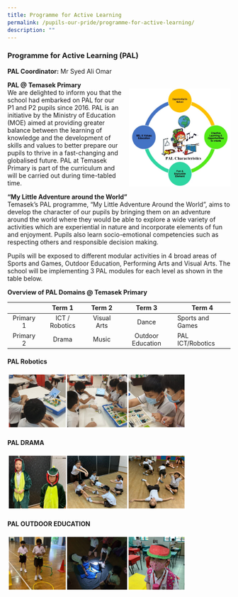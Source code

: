 ```yaml
---
title: Programme for Active Learning
permalink: /pupils-our-pride/programme-for-active-learning/
description: ""
---
```

### Programme for Active Learning (PAL)

**PAL Coordinator:** Mr Syed Ali Omar

**PAL @ Temasek Primary** <br> <img src="/images/pal1.png" style="width:230px;height:220px;margin-left:15px;" align = "right"> We are delighted to inform you that the school had embarked on PAL for our P1 and P2 pupils since 2016. PAL is an initiative by the Ministry of Education (MOE) aimed at providing greater balance between the learning of knowledge and the development of skills and values to better prepare our pupils to thrive in a fast-changing and globalised future. PAL at Temasek Primary is part of the curriculum and will be carried out during time-tabled time.

**“My Little Adventure around the World”**  <br>Temasek’s PAL programme, “My Little Adventure Around the World”, aims to develop the character of our pupils by bringing them on an adventure around the world where they would be able to explore a wide variety of activities which are experiential in nature and incorporate elements of fun and enjoyment. Pupils also learn socio-emotional competencies such as respecting others and responsible decision making. 

Pupils will be exposed to different modular activities in 4 broad areas of Sports and Games, Outdoor Education, Performing Arts and Visual Arts. The school will be implementing 3 PAL modules for each level as shown in the table below.

****Overview of PAL Domains @ Temasek Primary****

|  	| Term 1 	| Term 2 	| Term 3 	| Term 4 	|
|:---:	|:---:	|:---:	|:---:	|---	|
| Primary 1 	| ICT / Robotics 	| Visual Arts 	| Dance 	| Sports and Games 	|
| Primary 2<br>  	| Drama 	| Music  	| Outdoor Education 	| PAL ICT/Robotics 	|

#### PAL Robotics

<img src="/images/pal2.png" 
     style="width:80%">

#### PAL DRAMA

<img src="/images/pal3.png" 
     style="width:80%">
		 
#### PAL OUTDOOR EDUCATION

<img src="/images/pal4.png" 
     style="width:80%">